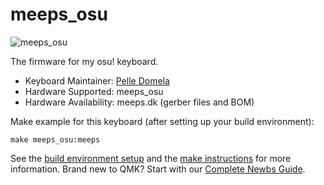 # meeps_osu

![meeps_osu](https://i.imgur.com/Ni4IgeF.jpg)

The firmware for my osu! keyboard.

* Keyboard Maintainer: [Pelle Domela](https://github.com/GitMeep)
* Hardware Supported: meeps_osu
* Hardware Availability: meeps.dk (gerber files and BOM)

Make example for this keyboard (after setting up your build environment):

    make meeps_osu:meeps

See the [build environment setup](https://docs.qmk.fm/#/getting_started_build_tools) and the [make instructions](https://docs.qmk.fm/#/getting_started_make_guide) for more information. Brand new to QMK? Start with our [Complete Newbs Guide](https://docs.qmk.fm/#/newbs).
